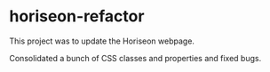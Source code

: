 # horiseon-refactor

This project was to update the Horiseon webpage.

Consolidated a bunch of CSS classes and properties and fixed bugs.
